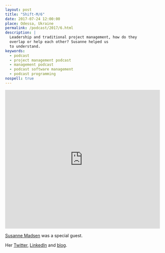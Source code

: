 ```yaml
---
layout: post
title: "Shift-M/6"
date: 2017-07-24 12:00:00
place: Odessa, Ukraine
permalink: /podcast/2017/6.html
description: |
  Leadership and traditional project management, how do they
  overlap or help each other? Susanne helped us
  to understand.
keywords:
  - podcast
  - project management podcast
  - management podcast
  - podcast software management
  - podcast programming
nospell: true
---
```


<iframe width="100%" height="450" scrolling="no" frameborder="no" src="https://w.soundcloud.com/player/?url=https%3A//api.soundcloud.com/tracks/334555592&amp;auto_play=false&amp;hide_related=false&amp;show_comments=true&amp;show_user=true&amp;show_reposts=false&amp;visual=true"></iframe>

[Susanne Madsen](http://susannemadsen.com/) was a special guest.

Her [Twitter](https://twitter.com/SusanneMadsen),
[LinkedIn](https://www.linkedin.com/in/susanne-madsen-1134312)
and [blog](http://susannemadsen.com/).
